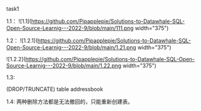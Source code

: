 task1

1.1：
![1.1](https://github.com/Pipapplepie/Solutions-to-Datawhale-SQL-Open-Source-Learnig---2022-9/blob/main/111.png width="375")

1.2：
![1.2.1](https://github.com/Pipapplepie/Solutions-to-Datawhale-SQL-Open-Source-Learnig---2022-9/blob/main/1.21.png width="375")

![1.2.2](https://github.com/Pipapplepie/Solutions-to-Datawhale-SQL-Open-Source-Learnig---2022-9/blob/main/1.22.png width="375")

1.3:

(DROP/TRUNCATE) table addressbook

1.4:
两种删除方法都是无法撤回的，只能重新创建表。

